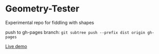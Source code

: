 # Geometry-Tester
Experimental repo for fiddling with shapes

push to gh-pages branch: `git subtree push --prefix dist origin gh-pages`

[Live demo](https://edricy.github.io/Geometry-Tester/)
